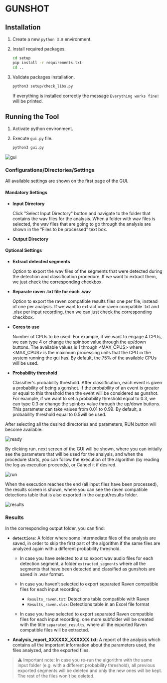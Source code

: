 # GUNSHOT

<!--- 
Todo:
1. Maybe change name
2. Add description
3. Mention [konpsar](https://github.com/konpsar) as contributor
4. Maybe add license
--->

## Installation

1. Create a new `python 3.8` environment.

2. Install required packages. 

    ```bash
    cd setup
    pip install -r requirements.txt
    cd ..
    ```

3. Validate packages installation. 

    ```bash
    python3 setup/check_libs.py
    ```
    If everything is installed correctly the message  `Everything works fine!` will be printed.

## Running the Tool

1. Activate python environment.

2. Execute `gui.py` file.

    ```bash
    python3 gui.py
    ```

![gui](Images/gui.png)

### Configurations/Directories/Settings

All available settings are shown on the first page of the GUI.

#### Mandatory Settings

- **Input Directory**

  Click "Select Input Directory" button and navigate to the folder that contains the wav files for the analysis. When a folder with wav files is selected, the wav files that are going to go through the analysis are shown in the “Files to be processed” text box.

- **Output Directory**

#### Optional Settings 

- **Extract detected segments** 

  Option to export the wav files of the segments that were detected during the  detection and classification procedure. If we want to extract them, we just check the corresponding checkbox.

- **Separate raven .txt file for each .wav** 

  Option to export the raven compatible results files one per file, instead of one per analysis. If we want to extract one raven compatible .txt and .xlsx per input recording, then we can just check the corresponding checkbox. 

- **Cores to use**

  Number of CPUs to be used. For example, if we want to engage 4 CPUs, we can 
type 4 or change the spinbox value through the up/down buttons. The available  values is 1 through <MAX_CPUS> where <MAX_CPUS> is the maximum 
processing units that the CPU in the system running the gui has. By default, the 75% of the available CPUs will be used. 

- **Probability threshold**

  Classifier's probability threshold. After classification, each event is given a probability of being a gunshot. If the probability of an event is greater or equal to this threshold then the event will be considered as gunshot. For example, if we want to set a probability threshold equal to 0.3, we can type 0.3 or change the spinbox value through the up/down buttons. This parameter can take values from 0.01 to 0.99. By default, a probability threshold equal to 0.5will be used.

After selecting all the desired directories and parameters, RUN button will become available:

![ready](Images/ready.png)

By clicking run, next screen of the GUI will be shown, where you can initially see the parameters that will be used for the analysis, and when the procedure starts, you can follow the execution of the algorithm (by reading the log as execution proceeds), or Cancel it if desired.

![run](Images/run.png)

When the execution reaches the end (all input files have been processed), the results screen is shown, where you can see the raven compatible detections table that is also exported in the output/results folder.

![results](Images/results.png)

### Results

In the corresponding output folder, you can find:

- **`detections`**: A folder where some intermediate files of the analysis are saved, in order to skip the first part of the algorithm if the same files are analyzed again with a different probability threshold.

  - In case you have selected to also export wav audio files for each detection segment, a folder `extracted_segments` where all the segments that have been detected and classified as gunshots are saved in .wav format.

  - In case you haven’t selected to export separated Raven compatible files for each input recording:
    - `Results_raven.txt`: Detections table compatible with Raven
    - `Results_raven.xlsx`: Detections table in an Excel file format

  - In case you have selected to export separated Raven compatible files for each input recording, one more subfolder will be created with the title `separated_results`, where all the exported Raven compatible files will be extracted.

- **Analysis_report_XXXXXX_XXXXXX.txt**: A report of the analysis which contains all the important information about the parameters used, the files analyzed, and the exported files.


> :warning: Important note: In case you re-run the algorithm with the same input folder (e.g. with a different probability threshold), all previous exported segments will be deleted and only the new ones will be kept. The rest of the files won’t be deleted.
